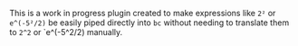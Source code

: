 This is a work in progress plugin created to make expressions like `2²` or `e^(-5²/2)`
be easily piped directly into `bc` without needing to translate them to `2^2` or `e^(-5^2/2) manually.
